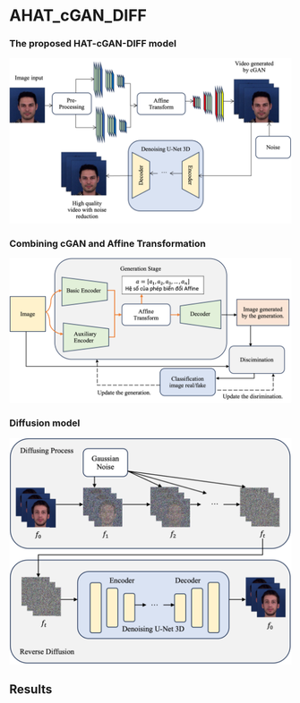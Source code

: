 # AHAT_cGAN_DIFF

### The proposed HAT-cGAN-DIFF model
<img src="AHAT img/Model.png">

### Combining cGAN and Affine Transformation
<img src="AHAT img/CGAN_Affine.png">

### Diffusion model
<img src="AHAT img/Diffusion_model.png">

## Results

